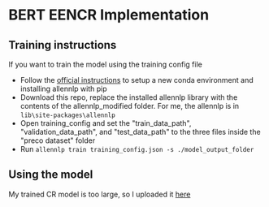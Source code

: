 # BERT EENCR Implementation

## Training instructions
If you want to train the model using the training config file
- Follow the [official instructions](https://github.com/allenai/allennlp) to setup a new conda environment and installing allennlp with pip
- Download this repo, replace the installed allennlp library with the contents of the allennlp_modified folder. For me, the allennlp is in ```lib\site-packages\allennlp```
- Open training_config and set the   "train_data_path",  "validation_data_path", and "test_data_path" to the three files inside the "preco dataset" folder
- Run ```allennlp train training_config.json -s ./model_output_folder```

## Using the model
My trained CR model is too large, so I uploaded it [here](https://drive.google.com/file/d/14hnFjmq3a-lq2oml8U4mNzyPObWXasQI/view?usp=sharing)
